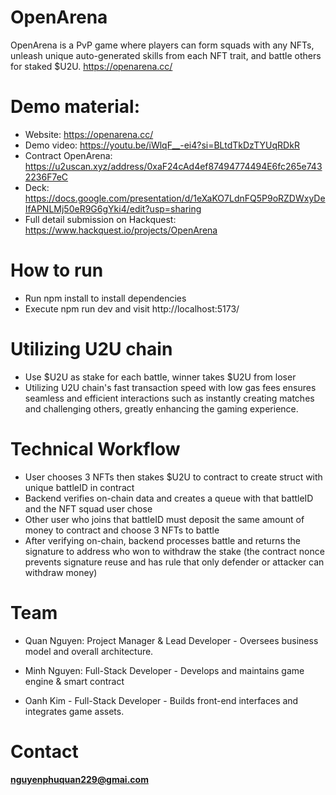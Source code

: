 # OpenArena

OpenArena is a PvP game where players can form squads with any NFTs, unleash unique auto-generated skills from each NFT trait, and battle others for staked $U2U.
https://openarena.cc/

# Demo material:
* Website: https://openarena.cc/
* Demo video: https://youtu.be/iWlqF__-ei4?si=BLtdTkDzTYUqRDkR
* Contract OpenArena: https://u2uscan.xyz/address/0xaF24cAd4ef87494774494E6fc265e7432236F7eC
* Deck: https://docs.google.com/presentation/d/1eXaKO7LdnFQ5P9oRZDWxyDeIfAPNLMj50eR9G6gYki4/edit?usp=sharing
* Full detail submission on Hackquest: https://www.hackquest.io/projects/OpenArena

# How to run
* Run npm install to install dependencies
* Execute npm run dev and visit http://localhost:5173/

# Utilizing U2U chain
* Use $U2U as stake for each battle, winner takes $U2U from loser
* Utilizing U2U chain's fast transaction speed with low gas fees ensures seamless and efficient interactions such as instantly creating matches and challenging others, greatly enhancing the gaming experience.

# Technical Workflow
* User chooses 3 NFTs then stakes $U2U to contract to create struct with unique battleID in contract
* Backend verifies on-chain data and creates a queue with that battleID and the NFT squad user chose
* Other user who joins that battleID must deposit the same amount of money to contract and choose 3 NFTs to battle
* After verifying on-chain, backend processes battle and returns the signature to address who won to withdraw the stake (the contract nonce prevents signature reuse and has rule that only defender or attacker can withdraw money)

# Team
* Quan Nguyen: Project Manager & Lead Developer - Oversees business model and overall architecture.

* Minh Nguyen: Full-Stack Developer - Develops and maintains game engine & smart contract

* Oanh Kim - Full-Stack Developer - Builds front-end interfaces and integrates game assets.


# Contact
**nguyenphuquan229@gmai.com** 



